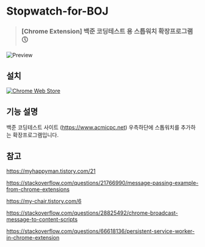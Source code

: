 # Stopwatch-for-BOJ

> ### [Chrome Extension] 백준 코딩테스트 용 스톱워치 확장프로그램 🕔

![Preview](https://lh3.googleusercontent.com/8OWMl4b6YXtoC-zkpIqrRyp3Bnzm2XkaBucfW1fVu5mxQUKx82n5ziav5brFLKYNUiVEsLAhDbxEQKTeabhe-DFrQQ=w640-h400-e365-rj-sc0x00ffffff)

## 설치

[![Chrome Web Store](https://storage.googleapis.com/web-dev-uploads/image/WlD8wC6g8khYWPJUsQceQkhXSlv1/UV4C4ybeBTsZt43U4xis.png)](https://chrome.google.com/webstore/detail/dimkkbacmkehbbkgbocfgnbkoodgemcf/preview?hl=ko&authuser=0)

## 기능 설명

백준 코딩테스트 사이트 \(https://www.acmicpc.net) 우측하단에 스톱워치를 추가하는 확장프로그램입니다.

## 참고

https://myhappyman.tistory.com/21

https://stackoverflow.com/questions/21766990/message-passing-example-from-chrome-extensions

https://my-chair.tistory.com/6

https://stackoverflow.com/questions/28825492/chrome-broadcast-message-to-content-scripts

https://stackoverflow.com/questions/66618136/persistent-service-worker-in-chrome-extension
